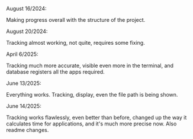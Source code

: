August 16/2024:

Making progress overall with the structure of the project.


August 20/2024:

Tracking almost working, not quite, requires some fixing.


April 6/2025:

Tracking much more accurate, visible even more in the terminal, and database registers all the apps required.


June 13/2025:

Everything works. Tracking, display, even the file path is being shown. 

June 14/2025:

Tracking works flawlessly, even better than before, changed up the way it calculates time for applications, and it's much more precise now. Also readme changes.